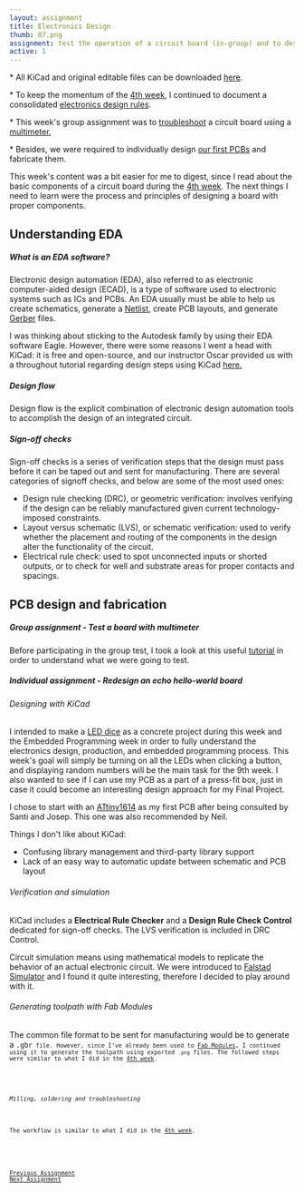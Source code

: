 ```yaml
---
layout: assignment
title: Electronics Design
thumb: 07.png
assignment: test the operation of a circuit board (in-group) and to design a hello-world board with additional buttons and LEDs (individual). 
active: 1
---
```

<p class="font-italic font-weight-bold">* All KiCad and original editable files can be downloaded <a href="https://gitlab.fabcloud.org/academany/fabacademy/2020/labs/barcelona/students/tue-ngo/tree/master/assets/img/kicad/">here</a>.</p>

<p class="font-italic font-weight-bold">* To keep the momentum of the <a href="http://academany.fabcloud.io/fabacademy/2020/labs/barcelona/students/tue-ngo/assignments/week-04-electronics-production.html#theory">4th week</a>, I continued to document a consolidated <a href="#theory">electronics design rules</a>.</p>

<p class="font-italic font-weight-bold">* This week's group assignment was to <a href="#group">troubleshoot</a> a circuit board using a <a href="https://www.sciencebuddies.org/science-fair-projects/references/how-to-use-a-multimeter">multimeter.</a></p>

<p class="font-italic font-weight-bold">* Besides, we were required to individually design <a href="#design">our first PCBs</a> and fabricate them.</p>

<p>This week's content was a bit easier for me to digest, since I read about the basic components of a circuit board during the <a href="http://academany.fabcloud.io/fabacademy/2020/labs/barcelona/students/tue-ngo/assignments/week-04-electronics-production.html#theory">4th week</a>. The next things I need to learn were the process and principles of designing a board with proper components.</p>

<h2 id="theory">Understanding EDA</h2>
<h5>What is an EDA software?</h5>
<p>Electronic design automation (EDA), also referred to as electronic computer-aided design (ECAD), is a type of software used to electronic systems such as ICs and PCBs. An EDA usually must be able to help us create schematics, generate a <a href="https://en.wikipedia.org/wiki/Netlist">Netlist</a>, create PCB layouts, and generate <a href="https://en.wikipedia.org/wiki/Gerber_format">Gerber</a> files.</p>
<p>I was thinking about sticking to the Autodesk family by using their EDA software Eagle. However, there were some reasons I went a head with KiCad: it is free and open-source, and our instructor Oscar provided us with a throughout tutorial regarding design steps using KiCad <a href="http://fabacademy.org/2020/labs/barcelona/local/#material/extras/week06/kicad">here.</a></p>
<h5>Design flow</h5>
<p>Design flow is the explicit combination of electronic design automation tools to accomplish the design of an integrated circuit.</p>
<h5>Sign-off checks</h5>
<p>Sign-off checks is a series of verification steps that the design must pass before it can be taped out and sent for manufacturing. There are several categories of signoff checks, and below are some of the most used ones:</p>
<ul>
<li>Design rule checking (DRC), or geometric verification: involves verifying if the design can be reliably manufactured given current technology-imposed constraints.</li>
<li>Layout versus schematic (LVS), or schematic verification: used to verify whether the placement and routing of the components in the design alter the functionality of the circuit.</li>
<li>Electrical rule check: used to spot unconnected inputs or shorted outputs, or to check for well and substrate areas for proper contacts and spacings.</li>
</ul>
<p></p>

<h2 id="design">PCB design and fabrication</h2>
<h5 id="group">Group assignment - Test a board with multimeter</h5>
<p>Before participating in the group test, I took a look at this useful <a href="https://learn.sparkfun.com/tutorials/how-to-use-a-multimeter/all">tutorial</a> in order to understand what we were going to test. 
<p></p>
<h5>Individual assignment - Redesign an echo hello-world board</h5>
<h6>Designing with KiCad</h6>
<p>I intended to make a <a href="https://www.electronickits.com/led-dice-slowdown-kit/">LED dice</a> as a concrete project during this week and the Embedded Programming week in order to fully understand the electronics design, production, and embedded programming process. This week's goal will simply be turning on all the LEDs when clicking a button, and displaying random numbers will be the main task for the 9th week. I also wanted to see if I can use my PCB as a part of a press-fit box, just in case it could become an interesting design approach for my Final Project.</p>
<p>I chose to start with an <a href="http://academy.cba.mit.edu/classes/embedded_programming/t1614/hello.t1614.echo.jpg">ATtiny1614</a> as my first PCB after being consulted by Santi and Josep. This one was also recommended by Neil.</p>
<p>Things I don't like about KiCad:</p>
<ul>
<li>Confusing library management and third-party library support</li>
<li>Lack of an easy way to automatic update between schematic and PCB layout</li>
<!--More logical matching of schematics to footprints.
Easy management of multiple sets of design rules.
Very logical handling of bus connections.-->
</ul>
<p></p>
<h6>Verification and simulation</h6>
<p>KiCad includes a <strong>Electrical Rule Checker</strong> and a <strong>Design Rule Check Control</strong> dedicated for sign-off checks. The LVS verification is included in DRC Control.</p>
<p>Circuit simulation means using mathematical models to replicate the behavior of an actual electronic circuit. We were introduced to <a href="http://www.falstad.com/circuit/">Falstad Simulator</a> and I found it quite interesting, therefore I decided to play around with it.</p>
<p></p>
<h6>Generating toolpath with Fab Modules</h6>
<p>The common file format to be sent for manufacturing would be to generate a <code>.gbr<code> file. However, since I've already been used to <a href="http://fabmodules.org/">Fab Modules</a>, I continued using it to generate the toolpath using exported <code>.png</code> files. The followed steps were similar to what I did in the <a href="http://academany.fabcloud.io/fabacademy/2020/labs/barcelona/students/tue-ngo/assignments/week-04-electronics-production.html#fabmodules">4th week</a>.</p>
<p></p>
<h6>Milling, soldering and troubleshooting</h6>
<p>The workflow is similar to what I did in the <a href="http://academany.fabcloud.io/fabacademy/2020/labs/barcelona/students/tue-ngo/assignments/week-04-electronics-production.html#milling">4th week</a>.</p>
<p></p>


<div class="container w-100 text-center py-4">
<a class="btn m-2" href="http://academany.fabcloud.io/fabacademy/2020/labs/barcelona/students/tue-ngo/assignments/week-05-3d-printing-and-scanning.html">Previous Assignment</a>
<a class="btn btn-inactive m-2" href="#">Next Assignment</a>
</div>